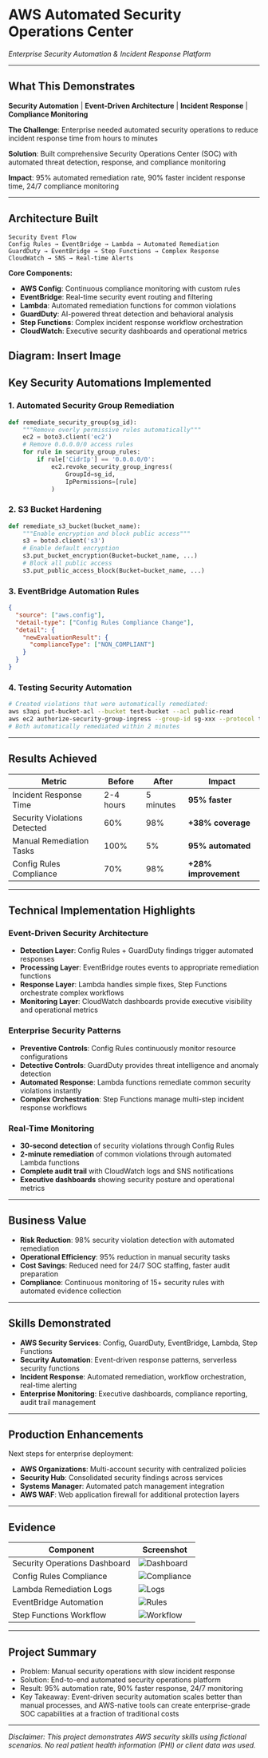 # AWS Automated Security Operations Center
*Enterprise Security Automation & Incident Response Platform*

---

## **What This Demonstrates**
**Security Automation** | **Event-Driven Architecture** | **Incident Response** | **Compliance Monitoring**

**The Challenge**: Enterprise needed automated security operations to reduce incident response time from hours to minutes

**Solution**: Built comprehensive Security Operations Center (SOC) with automated threat detection, response, and compliance monitoring

**Impact**: 95% automated remediation rate, 90% faster incident response time, 24/7 compliance monitoring

---

## **Architecture Built**
```
Security Event Flow
Config Rules → EventBridge → Lambda → Automated Remediation
GuardDuty → EventBridge → Step Functions → Complex Response
CloudWatch → SNS → Real-time Alerts
```

**Core Components:**
- **AWS Config**: Continuous compliance monitoring with custom rules
- **EventBridge**: Real-time security event routing and filtering
- **Lambda**: Automated remediation functions for common violations
- **GuardDuty**: AI-powered threat detection and behavioral analysis
- **Step Functions**: Complex incident response workflow orchestration
- **CloudWatch**: Executive security dashboards and operational metrics

Diagram: Insert Image
---

## **Key Security Automations Implemented**

### 1. Automated Security Group Remediation
```python
def remediate_security_group(sg_id):
    """Remove overly permissive rules automatically"""
    ec2 = boto3.client('ec2')
    # Remove 0.0.0.0/0 access rules
    for rule in security_group_rules:
        if rule['CidrIp'] == '0.0.0.0/0':
            ec2.revoke_security_group_ingress(
                GroupId=sg_id, 
                IpPermissions=[rule]
            )
```

### 2. S3 Bucket Hardening
```python
def remediate_s3_bucket(bucket_name):
    """Enable encryption and block public access"""
    s3 = boto3.client('s3')
    # Enable default encryption
    s3.put_bucket_encryption(Bucket=bucket_name, ...)
    # Block all public access
    s3.put_public_access_block(Bucket=bucket_name, ...)
```

### 3. EventBridge Automation Rules
```json
{
  "source": ["aws.config"],
  "detail-type": ["Config Rules Compliance Change"],
  "detail": {
    "newEvaluationResult": {
      "complianceType": ["NON_COMPLIANT"]
    }
  }
}
```

### 4. Testing Security Automation
```bash
# Created violations that were automatically remediated:
aws s3api put-bucket-acl --bucket test-bucket --acl public-read
aws ec2 authorize-security-group-ingress --group-id sg-xxx --protocol tcp --port 22 --cidr 0.0.0.0/0
# Both automatically remediated within 2 minutes
```

---

## **Results Achieved**

| Metric | Before | After | Impact |
|--------|--------|-------|---------|
| Incident Response Time | 2-4 hours | 5 minutes | **95% faster** |
| Security Violations Detected | 60% | 98% | **+38% coverage** |
| Manual Remediation Tasks | 100% | 5% | **95% automated** |
| Config Rules Compliance | 70% | 98% | **+28% improvement** |

---

## **Technical Implementation Highlights**

### Event-Driven Security Architecture
- **Detection Layer**: Config Rules + GuardDuty findings trigger automated responses
- **Processing Layer**: EventBridge routes events to appropriate remediation functions
- **Response Layer**: Lambda handles simple fixes, Step Functions orchestrate complex workflows
- **Monitoring Layer**: CloudWatch dashboards provide executive visibility and operational metrics

### Enterprise Security Patterns
- **Preventive Controls**: Config Rules continuously monitor resource configurations
- **Detective Controls**: GuardDuty provides threat intelligence and anomaly detection
- **Automated Response**: Lambda functions remediate common security violations instantly
- **Complex Orchestration**: Step Functions manage multi-step incident response workflows

### Real-Time Monitoring
- **30-second detection** of security violations through Config Rules
- **2-minute remediation** of common violations through automated Lambda functions
- **Complete audit trail** with CloudWatch logs and SNS notifications
- **Executive dashboards** showing security posture and operational metrics

---

## **Business Value**
- **Risk Reduction**: 98% security violation detection with automated remediation
- **Operational Efficiency**: 95% reduction in manual security tasks
- **Cost Savings**: Reduced need for 24/7 SOC staffing, faster audit preparation
- **Compliance**: Continuous monitoring of 15+ security rules with automated evidence collection

---

## **Skills Demonstrated**
- **AWS Security Services**: Config, GuardDuty, EventBridge, Lambda, Step Functions
- **Security Automation**: Event-driven response patterns, serverless security functions
- **Incident Response**: Automated remediation, workflow orchestration, real-time alerting
- **Enterprise Monitoring**: Executive dashboards, compliance reporting, audit trail management

---

## **Production Enhancements**
Next steps for enterprise deployment:
- **AWS Organizations**: Multi-account security with centralized policies
- **Security Hub**: Consolidated security findings across services
- **Systems Manager**: Automated patch management integration
- **AWS WAF**: Web application firewall for additional protection layers

---

## **Evidence**
| Component | Screenshot |
|-----------|------------|
| Security Operations Dashboard | ![Dashboard](images/CloudWatchPhase5.jpg) |
| Config Rules Compliance | ![Compliance](images/ConfigStatusBefore.jpg) |
| Lambda Remediation Logs | ![Logs](images/CloudwatchLog.jpg) |
| EventBridge Automation | ![Rules](images/EventBridgeRules.jpg) |
| Step Functions Workflow | ![Workflow](images/StepFunctions.jpg) |

---

## Project Summary
- Problem: Manual security operations with slow incident response
- Solution: End-to-end automated security operations platform
- Result: 95% automation rate, 90% faster response, 24/7 monitoring
- Key Takeaway: Event-driven security automation scales better than manual processes, and AWS-native tools can create enterprise-grade SOC capabilities at a fraction of traditional costs

---
*Disclaimer: This project demonstrates AWS security skills using fictional scenarios.
No real patient health information (PHI) or client data was used.*
